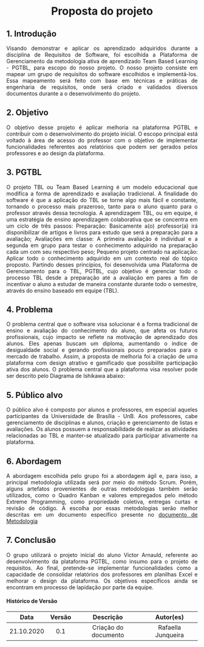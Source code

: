 # <center>Proposta do projeto


<div align="justify">

## 1. Introdução

Visando demonstrar e aplicar os aprendizado adquiridos durante a disciplina de Requisitos de Software, foi escolhida a Plataforma de Gerenciamento da metodologia ativa de aprendizado Team Based Learning - PGTBL, para escopo do nosso projeto. O nosso projeto consiste em mapear um grupo de requisitos do software escolhidos e implementá-los. Essa mapeamento será feito com base em técnicas e práticas de engenharia de requisitos, onde será criado e validados diversos documentos durante a o desenvolvimento do projeto.

## 2. Objetivo
O objetivo desse projeto é aplicar melhoria na plataforma PGTBL e contribuir com o desenvolvimento do projeto inicial. O escopo principal está voltado à área de acesso do professor com o objetivo de implementar funcionalidades referentes aos relatórios que podem ser gerados pelos professores e ao design da plataforma. 

## 3. PGTBL
O projeto TBL ou Team Based Learning é um modelo educacional que modifica a forma de aprendizado e avaliação tradicional. A finalidade do software é que a aplicação do TBL se torne algo mais fácil e constante, tornando o processo mais prazeroso, tanto para o aluno quanto para o professor através dessa tecnologia. 
A aprendizagem TBL, ou em equipe, é uma estratégia de ensino aprendizagem colaborativa que se concentra em um ciclo de três passos:
Preparação: Basicamente a(o) professor(a) irá disponibilizar de artigos e livros para estudo que será a preparação para a avaliação;
Avaliações em classe: A primeira avaliação é individual e a segunda em grupo para testar o conhecimento adquirido na preparação cada um com seu respectivo peso;
Pequeno projeto centrado na aplicação: Aplicar todo o conhecimento adquirido em um contexto real do tópico proposto.
Partindo desses princípios, foi desenvolvida uma Plataforma de Gerenciamento para o TBL, PGTBL, cujo objetivo é gerenciar todo o processo TBL desde a preparação até a avaliação em pares a fim de incentivar o aluno a estudar de maneira constante durante todo o semestre, através do ensino baseado em equipe (TBL).

## 4. Problema
O problema central que o software visa solucionar é a forma tradicional de ensino e avaliação do conhecimento do aluno, que afeta os futuros profissionais, cujo impacto se reflete na motivação de aprendizado dos alunos. Eles apenas buscam um diploma, aumentando o índice de desigualdade social e gerando profissionais pouco preparados para o mercado de trabalho. Assim, a proposta de melhoria foi a criação de uma plataforma com design atrativo e gamificado que possibilite participação ativa dos alunos.
O problema central que a plataforma visa resolver pode ser descrito pelo Diagrama de Ishikawa abaixo:

## 5. Público alvo
O público alvo é composto por alunos e professores, em especial aqueles participantes da Universidade de Brasília - UnB. Aos professores, cabe gerenciamento de disciplinas e alunos, criação e gerenciamento de listas e avaliações. Os alunos possuem a responsabilidade de realizar as atividades relacionadas ao TBL e manter-se atualizado para participar ativamente na plataforma. 

## 6. Abordagem
A abordagem escolhida pelo grupo foi a abordagem ágil e, para isso, a principal metodologia utilizada será por meio do método Scrum. Porém, alguns artefatos provenientes de outras metodologias também serão utilizados, como o Quadro Kanban e valores empregados pelo método Extreme Programming, como propriedade coletiva, entregas curtas e revisão de código. A escolha por essas metodologias serão melhor descritas em um documento específico presente no [documento de Metodologia](/pages/metodologia.md)

## 7. Conclusão
O grupo utilizará o projeto inicial do aluno Victor Arnauld, referente ao desenvolvimento da plataforma PGTBL, como insumo para o projeto de requisitos. Ao final, pretende-se implementar funcionalidades como a capacidade de consolidar relatórios dos professores em planilhas Excel e melhorar o design da plataforma. Os objetivos específicos ainda se encontram em processo de lapidação por parte da equipe.  

#### Histórico de Versão
|    Data    | Versão | Descrição            | Autor(es)       |
| :--------: | :----: | :------------------: | :-------------: |
| 21.10.2020 |  0.1   | Criação do documento | Rafaella Junqueira |
